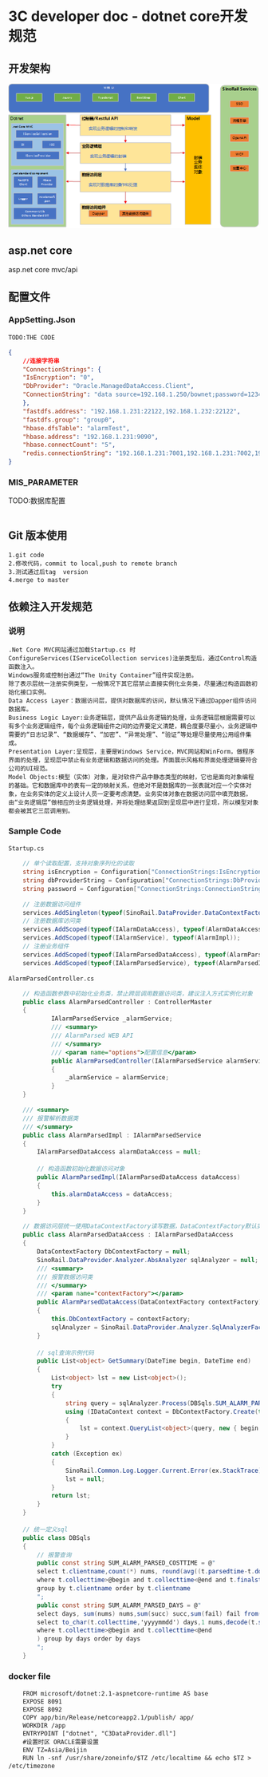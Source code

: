 3C developer doc - dotnet core开发规范
=================
  
开发架构
-----------------------------------
![Image text](images/dotnet.png)

asp.net core 
-----------------------------------
  asp.net core mvc/api 
  

配置文件
-----------------------------------
### AppSetting.Json
    TODO:THE CODE 
```JSON
{
    //连接字符串
    "ConnectionStrings": {
    "IsEncryption": "0",
    "DbProvider": "Oracle.ManagedDataAccess.Client",
    "ConnectionString": "data source=192.168.1.250/bownet;password=123456Aa;user id=dtctest;"
    },
    "fastdfs.address": "192.168.1.231:22122,192.168.1.232:22122",
    "fastdfs.group": "group0",
    "hbase.dfsTable": "alarmTest",
    "hbase.address": "192.168.1.231:9090",
    "hbase.connectCount": "5",
    "redis.connectionString": "192.168.1.231:7001,192.168.1.231:7002,192.168.1.231:7003,192.168.1.231:7004,192.168.1.231:7005,192.168.1.231:7006,password=,connectTimeout=1000,connectRetry=1,syncTimeout=10000"
}

```
###  MIS_PARAMETER
TODO:数据库配置 
```DB
```

Git 版本使用
-----------------------------------
    1.git code  
    2.修改代码，commit to local,push to remote branch  
    3.测试通过后tag  version
    4.merge to master  


依赖注入开发规范
-----------------------------------
### 说明
    .Net Core MVC网站通过加载Startup.cs 时ConfigureServices(IServiceCollection services)注册类型后，通过Control构造函数注入。
    Windows服务或控制台通过“The Unity Container”组件实现注册。
    除了表示层统一注册实例类型，一般情况下其它层禁止直接实例化业务类，尽量通过构造函数初始化接口实例。  
    Data Access Layer：数据访问层，提供对数据库的访问，默认情况下通过Dapper组件访问数据库。  
    Business Logic Layer:业务逻辑层，提供产品业务逻辑的处理，业务逻辑层根据需要可以有多个业务逻辑组件，每个业务逻辑组件之间的边界要定义清楚，耦合度要尽量小，业务逻辑中需要的“日志记录”、“数据缓存”、“加密”、“异常处理”、“验证”等处理尽量使用公用组件集成。  
    Presentation Layer:呈现层，主要是Windows Service，MVC网站和WinForm，做程序界面的处理，呈现层中禁止有业务逻辑和数据访问的处理。界面展示风格和界面处理逻辑要符合公司的UI规范。  
    Model Objects:模型（实体）对象，是对软件产品中静态类型的映射，它也是面向对象编程的基础。它和数据库中的表有一定的映射关系，但绝对不是数据库的一张表就对应一个实体对象，在业务实体的定义上设计人员一定要考虑清楚。业务实体对象在数据访问层中填充数据，由“业务逻辑层”做相应的业务逻辑处理，并将处理结果返回到呈现层中进行呈现，所以模型对象都会被其它三层调用到。

### Sample Code
    Startup.cs
```c# 
    // 单个读取配置，支持对象序列化的读取
    string isEncryption = Configuration["ConnectionStrings:IsEncryption"];
    string dbProviderString = Configuration["ConnectionStrings:DbProvider"];
    string password = Configuration["ConnectionStrings:ConnectionString"];
```
```c# 
    // 注册数据访问组件
    services.AddSingleton(typeof(SinoRail.DataProvider.DataContextFactory), dbFactory);
    // 注册数据库访问类
    services.AddScoped(typeof(IAlarmDataAccess), typeof(AlarmDataAccess));
    services.AddScoped(typeof(IAlarmService), typeof(AlarmImpl));
    // 注册业务组件
    services.AddScoped(typeof(IAlarmParsedDataAccess), typeof(AlarmParsedDataAccess));
    services.AddScoped(typeof(IAlarmParsedService), typeof(AlarmParsedImpl));
```
    AlarmParsedController.cs
```c# 
    // 构造函数参数中初始化业务类，禁止跨层调用数据访问类，建议注入方式实例化对象
    public class AlarmParsedController : ControllerMaster
    {
            IAlarmParsedService _alarmService;
            /// <summary>
            /// AlarmParsed WEB API
            /// </summary>
            /// <param name="options">配置信息</param>
            public AlarmParsedController(IAlarmParsedService alarmService)
            {
                _alarmService = alarmService;
            }
    }
```
```c# 
    /// <summary>
    /// 报警解析数据类
    /// </summary>
    public class AlarmParsedImpl : IAlarmParsedService
    {
        IAlarmParsedDataAccess alarmDataAccess = null;

        // 构造函数初始化数据访问对象
        public AlarmParsedImpl(IAlarmParsedDataAccess dataAccess)
        {
            this.alarmDataAccess = dataAccess;
        }
    }
```
```c# 
    // 数据访问层统一使用DataContextFactory读写数据，DataContextFactory默认实现了大部分dapper访问接口
    public class AlarmParsedDataAccess : IAlarmParsedDataAccess
    {
        DataContextFactory DbContextFactory = null;
        SinoRail.DataProvider.Analyzer.AbsAnalyzer sqlAnalyzer = null;
        /// <summary>
        /// 报警数据访问类
        /// </summary>
        /// <param name="contextFactory"></param>
        public AlarmParsedDataAccess(DataContextFactory contextFactory)
        {
            this.DbContextFactory = contextFactory;
            sqlAnalyzer = SinoRail.DataProvider.Analyzer.SqlAnalyzerFactory.GetAnalyzer(DbContextFactory.DataProvider.DatabaseType);
        }
        
        // sql查询示例代码
        public List<object> GetSummary(DateTime begin, DateTime end)
        {
            List<object> lst = new List<object>();
            try
            {
                string query = sqlAnalyzer.Process(DBSqls.SUM_ALARM_PARSED_SUMMARY);
                using (IDataContext context = DbContextFactory.Create(true))
                {
                    lst = context.QueryList<object>(query, new { begin = begin, end = end });
                }
            }
            catch (Exception ex)
            {
                SinoRail.Common.Log.Logger.Current.Error(ex.StackTrace);
                lst = null;
            }
            return lst;
        }
    }

    // 统一定义sql
    public class DBSqls
    {
        // 报警查询
        public const string SUM_ALARM_PARSED_COSTTIME = @"
        select t.clientname,count(*) nums, round(avg((t.parsedtime-t.downtime)*(24*60*60)),0) avgtime  from log_consumer_alarm t 
        where t.collecttime>@begin and t.collecttime<@end and t.finalstatus=1
        group by t.clientname order by t.clientname
        ";
        public const string SUM_ALARM_PARSED_DAYS = @"
        select days, sum(nums) nums,sum(succ) succ,sum(fail) fail from(
        select to_char(t.collecttime,'yyyymmdd') days,1 nums,decode(t.status,200,1,0) succ,decode(t.status,200,0,1) fail  from log_consumer_alarm t 
        where t.collecttime>@begin and t.collecttime<@end 
        ) group by days order by days 
        ";
    }
``` 
### docker file
```
    FROM microsoft/dotnet:2.1-aspnetcore-runtime AS base
    EXPOSE 8091
    EXPOSE 8092
    COPY app/bin/Release/netcoreapp2.1/publish/ app/
    WORKDIR /app
    ENTRYPOINT ["dotnet", "C3DataProvider.dll"]
    #设置时区 ORACLE需要设置
    ENV TZ=Asia/Beijin
    RUN ln -snf /usr/share/zoneinfo/$TZ /etc/localtime && echo $TZ > /etc/timezone
```
